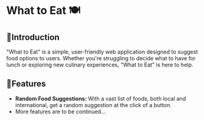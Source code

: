 # What to Eat 🍽️

## 🍲Introduction
"What to Eat" is a simple, user-friendly web application designed to suggest food options to users. Whether you're struggling to decide what to have for lunch or exploring new culinary experiences, "What to Eat" is here to help.

## 🥗Features
- **Random Food Suggestions:** With a vast list of foods, both local and international, get a random suggestion at the click of a button.
- More features are to be continued...
  
